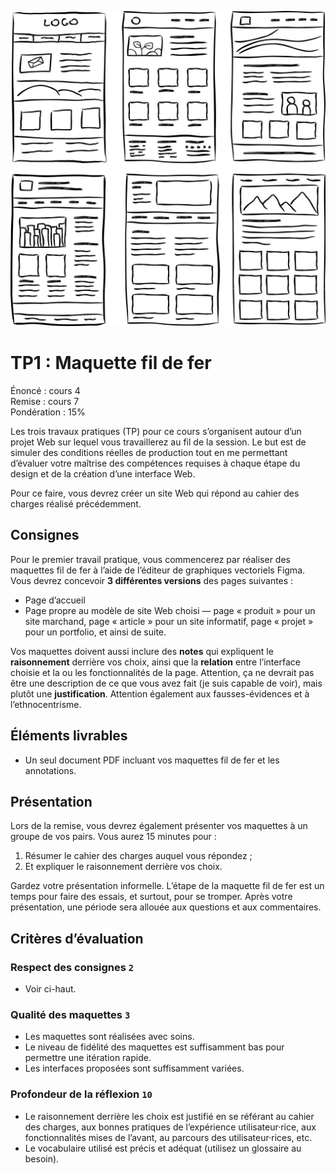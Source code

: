 ![Exemple d’une maquette fil de fer](exemple.webp)

# TP1 : Maquette fil de fer

Énoncé : cours 4 \
Remise : cours 7 \
Pondération : 15%

Les trois travaux pratiques (TP) pour ce cours s’organisent autour d’un projet Web sur lequel vous travaillerez au fil de la session. Le but est de simuler des conditions réelles de production tout en me permettant d’évaluer votre maîtrise des compétences requises à chaque étape du design et de la création d’une interface Web.

Pour ce faire, vous devrez créer un site Web qui répond au cahier des charges réalisé précédemment.

## Consignes

Pour le premier travail pratique, vous commencerez par réaliser des maquettes fil de fer à l’aide de l’éditeur de graphiques vectoriels Figma. Vous devrez concevoir **3 différentes versions** des pages suivantes : 

- Page d’accueil
- Page propre au modèle de site Web choisi — page « produit » pour un site marchand, page « article » pour un site informatif, page « projet » pour un portfolio, et ainsi de suite.

Vos maquettes doivent aussi inclure des **notes** qui expliquent le **raisonnement** derrière vos choix, ainsi que la **relation** entre l’interface choisie et la ou les fonctionnalités de la page. Attention, ça ne devrait pas être une description de ce que vous avez fait (je suis capable de voir), mais plutôt une **justification**. Attention également aux fausses-évidences et à l’ethnocentrisme.

## Éléments livrables

- Un seul document PDF incluant vos maquettes fil de fer et les annotations.

## Présentation

Lors de la remise, vous devrez également présenter vos maquettes à un groupe de vos pairs. Vous aurez 15 minutes pour : 

1. Résumer le cahier des charges auquel vous répondez ;
2. Et expliquer le raisonnement derrière vos choix. 

Gardez votre présentation informelle. L’étape de la maquette fil de fer est un temps pour faire des essais, et surtout, pour se tromper. Après votre présentation, une période sera allouée aux questions et aux commentaires.

## Critères d’évaluation

### Respect des consignes `2`

- Voir ci-haut.

### Qualité des maquettes `3`

- Les maquettes sont réalisées avec soins.
- Le niveau de fidélité des maquettes est suffisamment bas pour permettre une itération rapide.
- Les interfaces proposées sont suffisamment variées.

### Profondeur de la réflexion `10`

- Le raisonnement derrière les choix est justifié en se référant au cahier des charges, aux bonnes pratiques de l’expérience utilisateur·rice, aux fonctionnalités mises de l’avant, au parcours des utilisateur·rices, etc.
- Le vocabulaire utilisé est précis et adéquat (utilisez un glossaire au besoin).